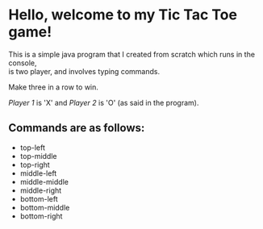# Hello, welcome to my Tic Tac Toe game!

This is a simple java program that I created from scratch which runs in the console,  
is two player, and involves typing commands.

Make three in a row to win.

*Player 1* is 'X' and *Player 2* is 'O' (as said in the program).

## Commands are as follows:
- top-left
- top-middle
- top-right
- middle-left
- middle-middle
- middle-right
- bottom-left
- bottom-middle
- bottom-right
